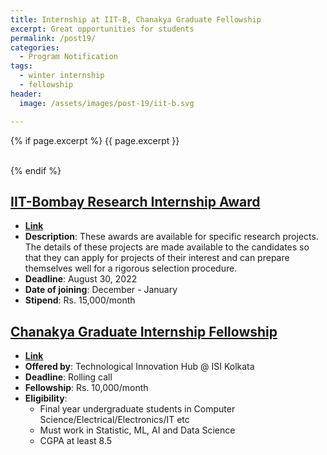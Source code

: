 ```yaml
---
title: Internship at IIT-B, Chanakya Graduate Fellowship
excerpt: Great opportunities for students
permalink: /post19/
categories:
  - Program Notification
tags:
  - winter internship
  - fellowship
header:
  image: /assets/images/post-19/iit-b.svg

---
```


{% if page.excerpt %}
<span class="excerpt">{{ page.excerpt }}</span>

<br>
{% endif %}

## [IIT-Bombay Research Internship Award](https://www.ircc.iitb.ac.in/IRCC-Webpage/IITBInternship/?fbclid=IwAR13BNKnlx2PJmTbL2LazN1rQiW6LaAzOKM7j2p0u4Ag7l461wQEQ7F3LuY)

- [**Link**](https://www.ircc.iitb.ac.in/IRCC-Webpage/IITBInternship/?fbclid=IwAR13BNKnlx2PJmTbL2LazN1rQiW6LaAzOKM7j2p0u4Ag7l461wQEQ7F3LuY)
- **Description**: These awards are available for specific research projects. The details of these projects are made available to the candidates so that they can apply for projects of their interest and can prepare themselves well for a rigorous selection procedure.
- **Deadline**: August 30, 2022
- **Date of joining**: December - January
- **Stipend**: Rs. 15,000/month

## [Chanakya Graduate Internship Fellowship]()

- [**Link**](https://www.isical.ac.in/~tihisi/Advt/Chanakya%20Graduate%20Internship-fellowship.pdf)
- **Offered by**: Technological Innovation Hub @ ISI Kolkata
- **Deadline**: Rolling call
- **Fellowship**: Rs. 10,000/month
- **Eligibility**:
	- Final year undergraduate students in Computer Science/Electrical/Electronics/IT etc
	- Must work in Statistic, ML, AI and Data Science
	- CGPA at least 8.5
